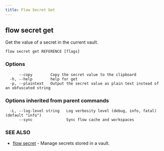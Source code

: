 ```yaml
---
title: Flow Secret Get
---
```


## flow secret get

Get the value of a secret in the current vault.

```
flow secret get REFERENCE [flags]
```

### Options

```
      --copy        Copy the secret value to the clipboard
  -h, --help        help for get
  -p, --plaintext   Output the secret value as plain text instead of an obfuscated string
```

### Options inherited from parent commands

```
  -L, --log-level string   Log verbosity level (debug, info, fatal) (default "info")
      --sync               Sync flow cache and workspaces
```

### SEE ALSO

* [flow secret](flow_secret.md)	 - Manage secrets stored in a vault.


